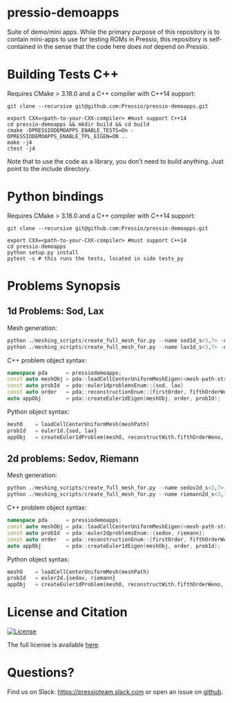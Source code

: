 # pressio-demoapps

Suite of demo/mini apps.
While the primary purpose of this repository is to contain mini-apps
to use for testing ROMs in Pressio, this repository is self-contained in the sense
that the code here does *not* depend on Pressio.

# Building Tests C++
Requires CMake > 3.18.0 and a C++ compiler with C++14 support:

```
git clone --recursive git@github.com:Pressio/pressio-demoapps.git

export CXX=<path-to-your-CXX-compiler> #must support C++14
cd pressio-demoapps && mkdir build && cd build
cmake -DPRESSIODEMOAPPS_ENABLE_TESTS=On -DPRESSIODEMOAPPS_ENABLE_TPL_EIGEN=ON ..
make -j4
ctest -j4
```
Note that to use the code as a library, you don't need to build anything.
Just point to the include directory.

# Python bindings
Requires CMake > 3.18.0 and a C++ compiler with C++14 support:

```
git clone --recursive git@github.com:Pressio/pressio-demoapps.git

export CXX=<path-to-your-CXX-compiler> #must support C++14
cd pressio-demoapps
python setup.py install
pytest -s # this runs the tests, located in side tests_py
```


# Problems Synopsis

## 1d Problems: Sod, Lax

Mesh generation:
```py
python ./meshing_scripts/create_full_mesh_for.py --name sod1d_s<3,7> -n <N> -outDir <somewhere>
python ./meshing_scripts/create_full_mesh_for.py --name lax1d_s<3,7> -n <N> -outDir <somewhere>
```

C++ problem object syntax:
```c++
namespace pda      = pressiodemoapps;
const auto meshObj = pda::loadCellCenterUniformMeshEigen(<mesh-path-string>);
const auto probId  = pda::euler1dproblemsEnum::{sod, lax}
const auto order   = pda::reconstructionEnum::{firstOrder, fifthOrderWeno};
auto appObj        = pda::createEuler1dEigen(meshObj, order, probId);
```

Python object syntax:
```py
meshO    = loadCellCenterUniformMesh(meshPath)
probId   = euler1d.{sod, lax}
appObj   = createEuler1dProblem(meshO, reconstructWith.fifthOrderWeno, probId)
```

## 2d problems: Sedov, Riemann

Mesh generation:
```py
python ./meshing_scripts/create_full_mesh_for.py --name sedov2d_s<3,7> -n <Nx> <Ny> -outDir <somewhere>
python ./meshing_scripts/create_full_mesh_for.py --name riemann2d_s<3,7> -n <Nx> <Ny> -outDir <somewhere>
```

C++ problem object syntax:
```c++
namespace pda      = pressiodemoapps;
const auto meshObj = pda::loadCellCenterUniformMeshEigen(<mesh-path-string>);
const auto probId  = pda::euler2dproblemsEnum::{sedov, riemann};
const auto order   = pda::reconstructionEnum::{firstOrder, fifthOrderWeno};
auto appObj        = pda::createEuler1dEigen(meshObj, order, probId);
```

Python object syntax:
```py
meshO    = loadCellCenterUniformMesh(meshPath)
probId   = euler2d.{sedov, riemann}
appObj   = createEuler1dProblem(meshO, reconstructWith.fifthOrderWeno, probId)

```



# License and Citation
[![License](https://img.shields.io/badge/License-BSD%203--Clause-blue.svg)](https://opensource.org/licenses/BSD-3-Clause)

The full license is available [here](https://pressio-demosapps.github.io/various/license/).

# Questions?
Find us on Slack: https://pressioteam.slack.com or open an issue on [github](https://github.com/Pressio/pressio-tutorials).
